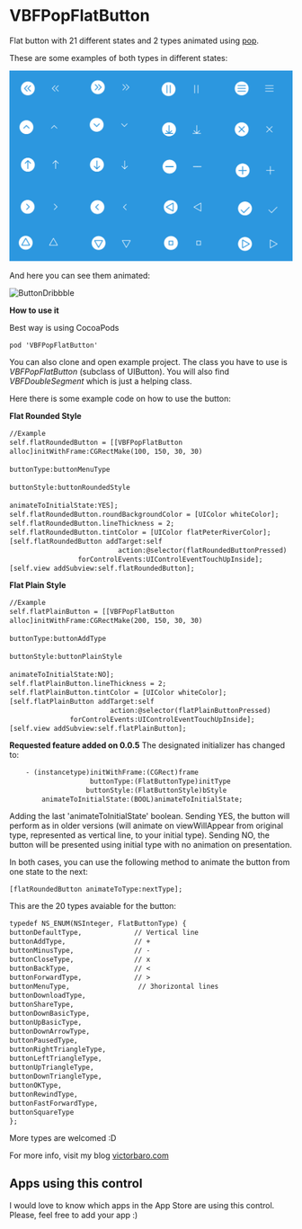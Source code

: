 VBFPopFlatButton
================

Flat button with 21 different states and 2 types animated using [pop](https://github.com/facebook/pop).

These are some examples of both types in different states:


![Examples](https://raw.githubusercontent.com/iBaro/VBFPopFlatButton/master/examples.jpg)

And here you can see them animated:

![ButtonDribbble](https://d13yacurqjgara.cloudfront.net/users/381133/screenshots/1696580/vbfpopflatbutton3.gif)


**How to use it**

Best way is using CocoaPods

    pod 'VBFPopFlatButton'
  

You can also clone and open example project.
The class you have to use is *VBFPopFlatButton* (subclass of UIButton). 
You will also find *VBFDoubleSegment* which is just a helping class.


Here there is some example code on how to use the button:

**Flat Rounded Style**

    //Example
    self.flatRoundedButton = [[VBFPopFlatButton alloc]initWithFrame:CGRectMake(100, 150, 30, 30)
                                                  buttonType:buttonMenuType
                                                 buttonStyle:buttonRoundedStyle
                                                 animateToInitialState:YES];
    self.flatRoundedButton.roundBackgroundColor = [UIColor whiteColor];
    self.flatRoundedButton.lineThickness = 2;
    self.flatRoundedButton.tintColor = [UIColor flatPeterRiverColor];
    [self.flatRoundedButton addTarget:self
                               action:@selector(flatRoundedButtonPressed)
                     forControlEvents:UIControlEventTouchUpInside];
    [self.view addSubview:self.flatRoundedButton];


**Flat Plain Style**

    //Example
    self.flatPlainButton = [[VBFPopFlatButton alloc]initWithFrame:CGRectMake(200, 150, 30, 30)
                                                       buttonType:buttonAddType
                                                      buttonStyle:buttonPlainStyle
                                                      animateToInitialState:NO];
    self.flatPlainButton.lineThickness = 2;
    self.flatPlainButton.tintColor = [UIColor whiteColor];
    [self.flatPlainButton addTarget:self
                             action:@selector(flatPlainButtonPressed)
                   forControlEvents:UIControlEventTouchUpInside];
    [self.view addSubview:self.flatPlainButton];

**Requested feature added on 0.0.5**
The designated initializer has changed to:

        - (instancetype)initWithFrame:(CGRect)frame 
                        buttonType:(FlatButtonType)initType 
                       buttonStyle:(FlatButtonStyle)bStyle 
            animateToInitialState:(BOOL)animateToInitialState;  

Adding the last 'animateToInitialState' boolean. Sending YES, the button will perform as in older versions (will animate on viewWillAppear from original type, represented as vertical line, to your initial type). Sending NO, the button will be presented using initial type with no animation on presentation.


In both cases, you can use the following method to animate the button from one state to the next:

    [flatRoundedButton animateToType:nextType];


This are the 20 types avaiable for the button:

    typedef NS_ENUM(NSInteger, FlatButtonType) {
    buttonDefaultType,             // Vertical line
    buttonAddType,                 // +
    buttonMinusType,               // -
    buttonCloseType,               // x
    buttonBackType,                // <
    buttonForwardType,             // >
    buttonMenuType,                 // 3horizontal lines
    buttonDownloadType,
    buttonShareType,
    buttonDownBasicType,
    buttonUpBasicType,
    buttonDownArrowType,
    buttonPausedType,
    buttonRightTriangleType,
    buttonLeftTriangleType,
    buttonUpTriangleType,
    buttonDownTriangleType,
    buttonOKType,
    buttonRewindType,
    buttonFastForwardType,
    buttonSquareType
    };

More types are welcomed :D

For more info, visit my blog [victorbaro.com](http://victorbaro.com/)


## Apps using this control
I would love to know which apps in the App Store are using this control. Please, feel free to add your app :)
